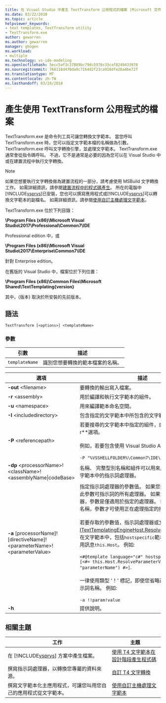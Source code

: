 ```yaml
---
title: 在 Visual Studio 中產生 TextTransform 公用程式的檔案 |Microsoft 文件
ms.date: 03/22/2018
ms.topic: article
helpviewer_keywords:
- text templates, TextTransform utility
- TextTransform.exe
author: gewarren
ms.author: gewarren
manager: ghogen
ms.workload:
- multiple
ms.technology: vs-ide-modeling
ms.openlocfilehash: 5ecc5af3c37889bc79dc5978c33caf8249433978
ms.sourcegitcommit: 768118d470da9c7164d2f23ca918dfe26a4be72f
ms.translationtype: MT
ms.contentlocale: zh-TW
ms.lasthandoff: 03/28/2018
---
```

# <a name="generate-files-with-the-texttransform-utility"></a>產生使用 TextTransform 公用程式的檔案

TextTransform.exe 是命令列工具可讓您轉換文字範本。 當您呼叫 TextTransform.exe 時，您可以指定文字範本檔的名稱做為引數。 TextTransform.exe 呼叫文字轉換引擎，並處理文字範本。 TextTransform.exe 通常會從指令碼呼叫。 不過，它不是通常是必要的因為您可以在 Visual Studio 中或在建置流程中執行文字轉換。

> [!NOTE]
> 如果您想要執行文字轉換做為建置流程的一部分，請考慮使用 MSBuild 文字轉換工作。 如需詳細資訊，請參閱[建置流程中的程式碼產生](../modeling/code-generation-in-a-build-process.md)。 所在的電腦中[!INCLUDE[vsprvs](../code-quality/includes/vsprvs_md.md)]已安裝，您也可以撰寫應用程式或[!INCLUDE[vsprvs](../code-quality/includes/vsprvs_md.md)]可以轉換文字範本的副檔名。 如需詳細資訊，請參閱[使用自訂主機處理文字範本](../modeling/processing-text-templates-by-using-a-custom-host.md)。

 TextTransform.exe 位於下列目錄：

 **\Program Files (x86)\Microsoft Visual Studio\2017\Professional\Common7\IDE**

Professional edition 中，或

 **\Program Files (x86)\Microsoft Visual Studio\2017\Enterprise\Common7\IDE**

 針對 Enterprise edition。

在舊版的 Visual Studio 中，檔案位於下列位置：

**\Program Files (x86)\Common Files\Microsoft Shared\TextTemplating\{version}**

其中，{版本} 取決於所安裝的先前版本。

## <a name="syntax"></a>語法

```
TextTransform [<options>] <templateName>
```

### <a name="parameters"></a>參數

|**引數**|**描述**|
|------------------|---------------------|
|`templateName`|識別您想要轉換的範本檔案的名稱。|

|**選項**|**描述**|
|----------------|---------------------|
|**-out** \<filename>|要轉換的輸出寫入檔案。|
|**-r** \<assembly>|用於編譯和執行文字範本的組件。|
|**-u** \<namespace>|用來編譯範本命名空間。|
|**-I** \<includedirectory>|包含指定的文字範本中所包含的文字範本的目錄。|
|**-P** \<referencepath>|若要搜尋的文字範本中指定的組件，或是使用目錄**-r**選項。<br /><br /> 例如，若要包含使用 Visual Studio API 的組件，使用<br /><br /> `-P "%VSSHELLFOLDER%\Common7\IDE\PublicAssemblies"`|
|**-dp** \<processorName>!\<className>!\<assemblyName&#124;codeBase>|名稱、 完整型別名稱和組件可以用來處理自訂指示詞的文字範本中的指示詞處理器。|
|**-a** [processorName]![directiveName]!\<parameterName>!\<parameterValue>|指定指示詞處理器的參數值。 如果您指定參數名稱和值，此參數可指示詞的所有處理器。 如果您指定指示詞處理器，參數是僅適用於指定的處理器。 如果您指定指示詞的名稱，參數才可使用正在處理指定的指示詞。<br /><br /> 若要存取的參數值，指示詞處理器或文字範本中，使用[ITextTemplatingEngineHost.ResolveParameterValue](https://msdn.microsoft.com/library/microsoft.visualstudio.texttemplating.itexttemplatingenginehost.resolveparametervalue.aspx)。 在文字範本中，包括`hostspecific`範本指示詞中，並在叫用訊息`this.Host`。 例如: <br /><br /> `<#@template language="c#" hostspecific="true"#> [<#= this.Host.ResolveParameterValue("", "", "parameterName") #>]`.<br /><br /> 一律使用類型 '！' 標記，即使您省略選擇性的處理器和指示詞名稱。 例如: <br /><br /> `-a !!param!value`|
|**-h**|提供說明。|

## <a name="related-topics"></a>相關主題

|工作|主題|
|----------|-----------|
|在 [!INCLUDE[vsprvs](../code-quality/includes/vsprvs_md.md)] 方案中產生檔案。|[使用 T4 文字範本在設計階段產生程式碼](../modeling/design-time-code-generation-by-using-t4-text-templates.md)|
|撰寫指示詞處理器，以轉換您專屬的資料來源。|[自訂 T4 文字轉換](../modeling/customizing-t4-text-transformation.md)|
|撰寫文字範本化主應用程式，可讓您叫用您自己的應用程式從文字範本。|[使用自訂主機處理文字範本](../modeling/processing-text-templates-by-using-a-custom-host.md)|
